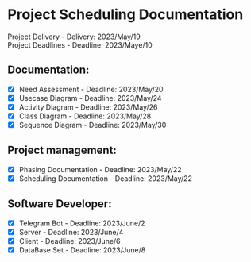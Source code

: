 # Project Scheduling Documentation

Project Delivery - Delivery: 2023/May/19			
Project Deadlines - Deadline: 2023/Maye/10
 
## Documentation:
- [x] Need Assessment - Deadline: 2023/May/20
- [x] Usecase Diagram - Deadline: 2023/May/24
- [x] Activity Diagram - Deadline: 2023/May/26
- [x] Class Diagram - Deadline: 2023/May/28
- [x] Sequence Diagram - Deadline: 2023/May/30

## Project management:
- [x] Phasing Documentation - Deadline: 2023/May/22
- [x] Scheduling Documentation - Deadline: 2023/May/22

## Software Developer:
- [x] Telegram Bot - Deadline: 2023/June/2
- [x] Server - Deadline: 2023/June/4
- [x] Client - Deadline: 2023/June/6
- [x] DataBase Set - Deadline: 2023/June/8
